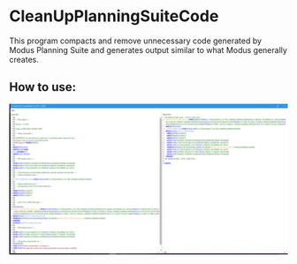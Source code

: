 # CleanUpPlanningSuiteCode

This program compacts and remove unnecessary code generated by Modus Planning Suite and generates output similar to what Modus generally creates.



## How to use:


![Main Window](https://github.com/bcapuana/CleanUpPlanningSuiteCode/blob/main/Images/mainwindow.png?raw=true)

